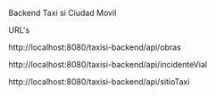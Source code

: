 Backend Taxi si Ciudad Movil

URL's

http://localhost:8080/taxisi-backend/api/obras

http://localhost:8080/taxisi-backend/api/incidenteVial

http://localhost:8080/taxisi-backend/api/sitioTaxi
